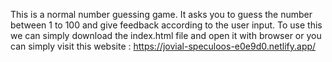 This is a normal number guessing game. It asks you to guess the number between 1 to 100 and give feedback according to the user input. To use this we can simply download the index.html file and open it with browser or you can simply visit this website : https://jovial-speculoos-e0e9d0.netlify.app/

